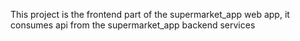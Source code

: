 This project is the frontend part of the supermarket_app web app, it consumes api from the supermarket_app backend services
